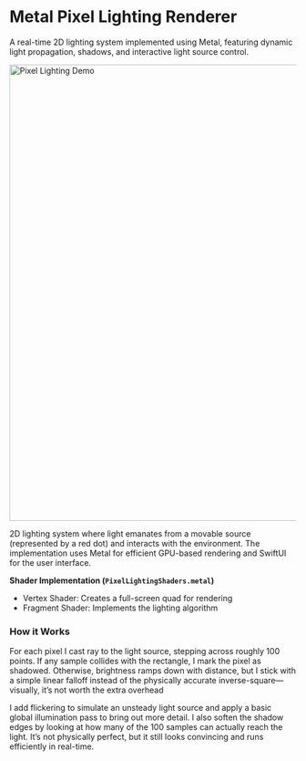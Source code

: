 # Metal Pixel Lighting Renderer

A real-time 2D lighting system implemented using Metal, featuring dynamic light propagation, shadows, and interactive light source control.

<img src="https://github.com/tornikegomareli/Pixelated-Lighting-Metal/blob/main/resources/pixel-lighting-demo.gif" alt="Pixel Lighting Demo" width="600" height="800">

2D lighting system where light emanates from a movable source (represented by a red dot) and interacts with the environment. 
The implementation uses Metal for efficient GPU-based rendering and SwiftUI for the user interface.

**Shader Implementation (`PixelLightingShaders.metal`)**
  - Vertex Shader: Creates a full-screen quad for rendering
  - Fragment Shader: Implements the lighting algorithm


### How it Works

For each pixel I cast ray to the light source, stepping across roughly 100 points. 
If any sample collides with the rectangle, I mark the pixel as shadowed. Otherwise, brightness ramps down with distance,
but I stick with a simple linear falloff instead of the physically accurate inverse-square—visually, it’s not worth the extra overhead

I add flickering to simulate an unsteady light source and apply a basic global illumination pass to bring out more detail. 
I also soften the shadow edges by looking at how many of the 100 samples can actually reach the light.
It’s not physically perfect, but it still looks convincing and runs efficiently in real-time.

